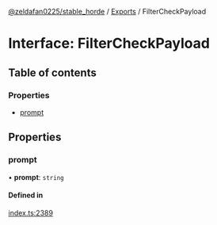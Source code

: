 [@zeldafan0225/stable_horde](../modules.md) / [Exports](../modules.md) / FilterCheckPayload

# Interface: FilterCheckPayload

## Table of contents

### Properties

- [prompt](FilterCheckPayload.md#prompt)

## Properties

### prompt

• **prompt**: `string`

#### Defined in

[index.ts:2389](https://github.com/ZeldaFan0225/stable_horde/blob/bf3b9d2/index.ts#L2389)
